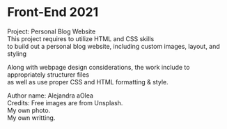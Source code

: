 # Front-End 2021
Project: Personal Blog Website <br/>
This project requires to utilize HTML and CSS skills <br/>
to build out a personal blog website, including custom images, layout, and styling <br/>

Along with webpage design considerations, the work include to appropriately structurer files <br/>
as well as use proper CSS and HTML formatting & style.

Author name: Alejandra aOlea <br/>
Credits: Free images are from Unsplash.<br/>
         My own photo.<br/>
         My own writting. <br/>

